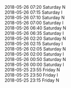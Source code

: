 2018-05-26 07:20 Saturday  N  
2018-05-26 07:15 Saturday  I  
2018-05-26 07:10 Saturday  N  
2018-05-26 07:00 Saturday  I  
2018-05-26 06:40 Saturday  N  
2018-05-26 06:35 Saturday  I  
2018-05-26 02:20 Saturday  N  
2018-05-26 02:15 Saturday  I  
2018-05-26 02:05 Saturday  N  
2018-05-26 02:00 Saturday  I  
2018-05-26 00:50 Saturday  N  
2018-05-26 00:00 Saturday  I  
2018-05-25 23:55 Friday  N  
2018-05-25 23:50 Friday  I  
2018-05-25 23:15 Friday  N  
